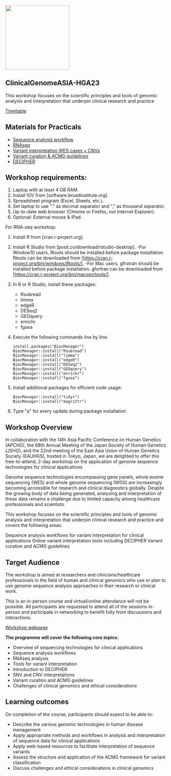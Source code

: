 
<img src="https://coursesandconferences.wellcomeconnectingscience.org/wp-content/themes/wcc_courses_and_conferences/dist/assets/svg/logo.svg" width="200" height="200">

## ClinicalGenomeASIA-HGA23
This workshop focuses on the scientific principles and tools of genomic analysis and interpretation that underpin clinical research and practice

[Timetable](https://github.com/WCSCourses/ClinicalGenomeASIA-HGA23/blob/main/modules/HGA2023%20Timetable%20and%20Planner%20-%20Timetable%20draft-2.pdf)

## Materials for Practicals 

- [Sequence analysis workflow](https://github.com/WCSCourses/ClinicalGenomeASIA-HGA23/blob/main/modules/sequence%20analysis/NGS_basics_igv_desktop.docx)
- [RNAseq](https://github.com/WCSCourses/ClinicalGenomeASIA-HGA23/tree/main/workshop_data/Material(RNA-seq%20workshop))
- [Variant interpretation WES cases + CNVs](https://github.com/WCSCourses/ClinicalGenomeASIA-HGA23/blob/main/modules/VariantInterp/2.%20Exome_variant_interpretation_SNVs_CNVs-2.docx)
- [Variant curation & ACMG guidelines](https://github.com/WCSCourses/ClinicalGenomeASIA-HGA23/tree/main/modules/VariantCurationACMG) 
- [DECIPHER](https://github.com/WCSCourses/ClinicalGenomeASIA-HGA23/blob/main/modules/DECIPHER/DECIPHER_workshop_HGA_Oct_2023_v1.1.pdf)


## Workshop requirements:
1. Laptop with at least 4 GB RAM.
2. Install IGV from [software.broadinstitute.org].
3. Spreadsheet program (Excel, Sheets, etc.).
4. Set laptop to use "." as decimal separator and "," as thousand separator.
5. Up-to-date web browser (Chrome or Firefox, not Internet Explorer).
6. Optional: External mouse & iPad.

For RNA-seq workshop:
1. Install R from [cran.r-project.org].
2. Install R Studio from [posit.co/download/rstudio-desktop].
-For Window10 users, Rtools should be installed before package installation. Rtools can be downloaded from [https://cran.r-project.org/bin/windows/Rtools/].
-For Mac users, gfrotran should be installed before package installation. gfortran can be downloaded from [https://cran.r-project.org/bin/macosx/tools/].

3. In R or R Studio, install these packages:
   - Rsubread
   - limma
   - edgeR
   - DESeq2
   - GEOquery
   - enrichr
   - fgsea
4. Execute the following commands line by line:
   ```
   install.packages("BiocManager")
   BiocManager::install("Rsubread")
   BiocManager::install("limma")
   BiocManager::install("edgeR")
   BiocManager::install("DESeq2")
   BiocManager::install("GEOquery")
   BiocManager::install("enrichr")
   BiocManager::install("fgsea")
   ```
5. Install additional packages for efficient code usage:
   ```
   BiocManager::install("tidyr")
   BiocManager::install("magrittr")
   ```
6. Type "a" for every update during package installation.



## Workshop Overview
In collaboration with the 14th Asia Pacific Conference on Human Genetics (APCHG), the 68th Annual Meeting of the Japan Society of Human Genetics (JSHG), and the 22nd meeting of the East Asia Union of Human Genetics Society (EAUHGS), hosted in Tokyo, Japan, we are delighted to offer this free-to-attend, 2-day workshop on the application of genome sequence technologies for clinical applications


Genome sequence technologies encompassing gene panels, whole exome sequencing (WES) and whole genome sequencing (WGS) are increasingly becoming accessible for research and clinical diagnostics globally. Despite the growing body of data being generated, analysing and interpretation of these data remains a challenge due to limited capacity among healthcare professionals and scientists.

 
This workshop focuses on the scientific principles and tools of genomic analysis and interpretation that underpin clinical research and practice and covers the following areas:

Sequence analysis workflows for variant interpretation for clinical applications
Online variant interpretation tools including DECIPHER
Variant curation and ACMG guidelines
 
## Target Audience

The workshop is aimed at researchers and clinicians/healthcare professionals in the field of human and clinical genomics who use or plan to use genome sequence analysis approaches in their research or clinical work.

This is an in-person course and virtual/online attendance will not be possible. All participants are requested to attend all of the sessions in-person and participate in networking to benefit fully from discussions and interactions.


[Workshop webpage](https://coursesandconferences.wellcomeconnectingscience.org/event/genome-sequence-analysis-for-clinical-interpretation-asia-hga2023-workshop-20231012/)



**The programme will cover the following core topics:**

- Overview of sequencing technologies for clinical applications
- Sequence analysis workflows
- RNAseq analysis 
- Tools for variant interpretation
- Introduction to DECIPHER
- SNV and CNV interpretations
- Variant curation and ACMG guidelines
- Challenges of clinical genomics and ethical considerations

## Learning outcomes

On completion of the course, participants should expect to be able to:

- Describe the various genomic technologies in human disease management
- Apply appropriate methods and workflows in analysis and interpretation of sequence data for clinical applications
- Apply web-based resources to facilitate interpretation of sequence variants
- Assess the structure and application of the ACMG framework for variant classification
- Discuss challenges and ethical considerations in clinical genomics


